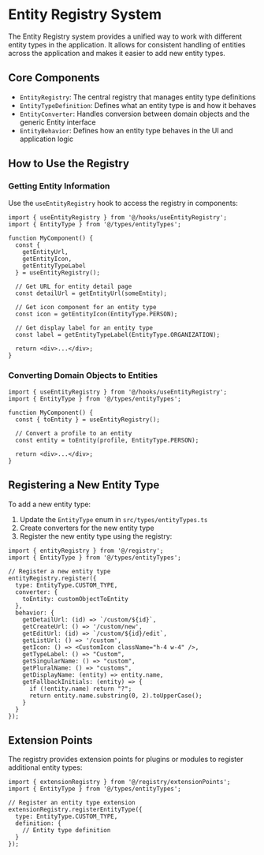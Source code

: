 
# Entity Registry System

The Entity Registry system provides a unified way to work with different entity types in the application. 
It allows for consistent handling of entities across the application and makes it easier to add new entity types.

## Core Components

- `EntityRegistry`: The central registry that manages entity type definitions
- `EntityTypeDefinition`: Defines what an entity type is and how it behaves
- `EntityConverter`: Handles conversion between domain objects and the generic Entity interface
- `EntityBehavior`: Defines how an entity type behaves in the UI and application logic

## How to Use the Registry

### Getting Entity Information

Use the `useEntityRegistry` hook to access the registry in components:

```tsx
import { useEntityRegistry } from '@/hooks/useEntityRegistry';
import { EntityType } from '@/types/entityTypes';

function MyComponent() {
  const { 
    getEntityUrl, 
    getEntityIcon,
    getEntityTypeLabel 
  } = useEntityRegistry();
  
  // Get URL for entity detail page
  const detailUrl = getEntityUrl(someEntity);
  
  // Get icon component for an entity type
  const icon = getEntityIcon(EntityType.PERSON);
  
  // Get display label for an entity type
  const label = getEntityTypeLabel(EntityType.ORGANIZATION);
  
  return <div>...</div>;
}
```

### Converting Domain Objects to Entities

```tsx
import { useEntityRegistry } from '@/hooks/useEntityRegistry';
import { EntityType } from '@/types/entityTypes';

function MyComponent() {
  const { toEntity } = useEntityRegistry();
  
  // Convert a profile to an entity
  const entity = toEntity(profile, EntityType.PERSON);
  
  return <div>...</div>;
}
```

## Registering a New Entity Type

To add a new entity type:

1. Update the `EntityType` enum in `src/types/entityTypes.ts`
2. Create converters for the new entity type
3. Register the new entity type using the registry:

```tsx
import { entityRegistry } from '@/registry';
import { EntityType } from '@/types/entityTypes';

// Register a new entity type
entityRegistry.register({
  type: EntityType.CUSTOM_TYPE,
  converter: {
    toEntity: customObjectToEntity
  },
  behavior: {
    getDetailUrl: (id) => `/custom/${id}`,
    getCreateUrl: () => '/custom/new',
    getEditUrl: (id) => `/custom/${id}/edit`,
    getListUrl: () => '/custom',
    getIcon: () => <CustomIcon className="h-4 w-4" />,
    getTypeLabel: () => "Custom",
    getSingularName: () => "custom",
    getPluralName: () => "customs",
    getDisplayName: (entity) => entity.name,
    getFallbackInitials: (entity) => {
      if (!entity.name) return "?";
      return entity.name.substring(0, 2).toUpperCase();
    }
  }
});
```

## Extension Points

The registry provides extension points for plugins or modules to register additional entity types:

```tsx
import { extensionRegistry } from '@/registry/extensionPoints';
import { EntityType } from '@/types/entityTypes';

// Register an entity type extension
extensionRegistry.registerEntityType({
  type: EntityType.CUSTOM_TYPE,
  definition: {
    // Entity type definition
  }
});
```
